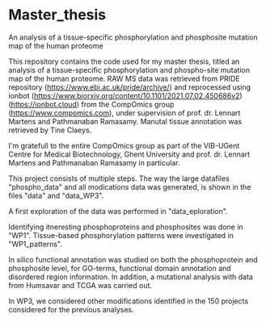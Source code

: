 # Master_thesis
An analysis of a tissue-specific phosphorylation and phosphosite mutation map of the human proteome

This repository contains the code used for my master thesis, titled an analysis of a tissue-specific phosphorylation and phospho-site mutation map of the human proteome. RAW MS data was retrieved from PRIDE repository (https://www.ebi.ac.uk/pride/archive/) and reprocessed using ionbot (https://www.biorxiv.org/content/10.1101/2021.07.02.450686v2) (https://ionbot.cloud) from the CompOmics group (https://www.compomics.com), under supervision of prof. dr. Lennart Martens and Pathmanaban Ramasamy. Manutal tissue annotation was retrieved by Tine Claeys.

I'm gratefull to the entire CompOmics group as part of the VIB-UGent Centre for Medical Biotechnology, Ghent University and prof. dr. Lennart Martens and Pathmanaban Ramasamy in particular.

This project consists of multiple steps. The way the large datafiles "phospho_data" and all modications data was generated, is shown in the files "data" and "data_WP3".

A first exploration of the data was performed in "data_eploration".

Identifying itneresting phosphoproteins and phosphosites was done in "WP1". Tissue-based phosphorylation patterns were investigated in "WP1_patterns".

In silico functional annotation was studied on both the phosphoprotein and phosphosite level, for GO-terms, functional domain annotation and disordered region information. In addition, a mutational analysis with data from Humsavar and TCGA was carried out.

In WP3, we considered other modifications identified in the 150 projects considered for the previous analyses.
